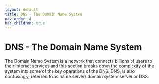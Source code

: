 ```yaml
---
layout: default
title: DNS - The Domain Name System
nav_order: 4
has_children: true
---
```


# DNS - The Domain Name System

The Domain Name System is a network that connects billions of users to their internet services and this section breaks down the complexity of the system into some of the key operations of the DNS. DNS, is also confusingly, referred to as name server/ domain system server or DSS.
